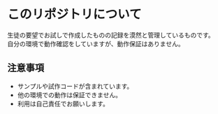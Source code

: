 # このリポジトリについて

生徒の要望でお試しで作成したものの記録を漠然と管理しているものです。  
自分の環境で動作確認をしていますが、動作保証はありません。

## 注意事項

- サンプルや試作コードが含まれています。
- 他の環境での動作は保証できません。
- 利用は自己責任でお願いします。
